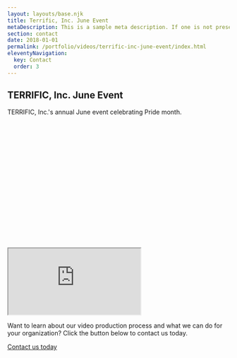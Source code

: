 ```yaml
---
layout: layouts/base.njk
title: Terrific, Inc. June Event
metaDescription: This is a sample meta description. If one is not present in your page/post's front matter, the default metadata.desciption will be used instead.
section: contact
date: 2018-01-01
permalink: /portfolio/videos/terrific-inc-june-event/index.html
eleventyNavigation:
  key: Contact
  order: 3
---
```



<div class="section light wf-section">
    <div class="w-container">
        <h2 class="heading">TERRIFIC, Inc. June Event</h2>
        <p class="content mb20">TERRIFIC, Inc.'s annual June event celebrating Pride month.</p>
        <div style="padding-top:56.27659574468085%" class="mb40 w-video w-embed"><iframe class="embedly-embed" src="https://cdn.embedly.com/widgets/media.html?src=https%3A%2F%2Fplayer.vimeo.com%2Fvideo%2F734089141%3Fh%3D2c1ad26035%26app_id%3D122963&amp;dntp=1&amp;display_name=Vimeo&amp;url=https%3A%2F%2Fvimeo.com%2F734089141&amp;image=https%3A%2F%2Fi.vimeocdn.com%2Fvideo%2F1477126203-0c403a3dfb7a27090cd9132de64d34bb61e370039cbc4319ee7f1baebf444a25-d_1280&amp;key=96f1f04c5f4143bcb0f2e68c87d65feb&amp;type=text%2Fhtml&amp;schema=vimeo" scrolling="no" allowfullscreen="" title="TERRIFIC Inc. June Event"></iframe></div>
        <p class="content mb20">Want to learn about our video production process and what we can do for your organization?&nbsp;Click the button below to contact us today.</p>
        <a href="/contact" class="btn cta w-button">Contact us today</a>
    </div>
</div>